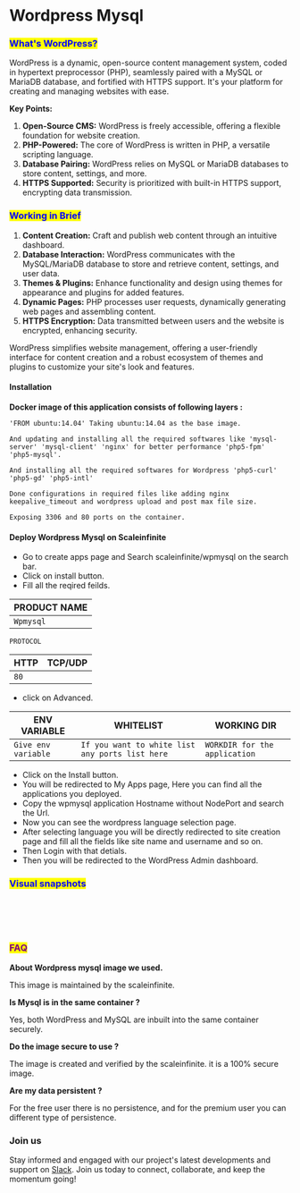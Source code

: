 # Wordpress Mysql

### <mark style="color:blue;">What's WordPress?</mark>

WordPress is a dynamic, open-source content management system, coded in hypertext preprocessor (PHP), seamlessly paired with a MySQL or MariaDB database, and fortified with HTTPS support. It's your platform for creating and managing websites with ease.

**Key Points:**

1. **Open-Source CMS:** WordPress is freely accessible, offering a flexible foundation for website creation.
2. **PHP-Powered:** The core of WordPress is written in PHP, a versatile scripting language.
3. **Database Pairing:** WordPress relies on MySQL or MariaDB databases to store content, settings, and more.
4. **HTTPS Supported:** Security is prioritized with built-in HTTPS support, encrypting data transmission.

### <mark style="color:blue;">**Working in Brief**</mark>

1. **Content Creation:** Craft and publish web content through an intuitive dashboard.
2. **Database Interaction:** WordPress communicates with the MySQL/MariaDB database to store and retrieve content, settings, and user data.
3. **Themes & Plugins:** Enhance functionality and design using themes for appearance and plugins for added features.
4. **Dynamic Pages:** PHP processes user requests, dynamically generating web pages and assembling content.
5. **HTTPS Encryption:** Data transmitted between users and the website is encrypted, enhancing security.

WordPress simplifies website management, offering a user-friendly interface for content creation and a robust ecosystem of themes and plugins to customize your site's look and features.

#### Installation&#x20;

&#x20;**Docker image of this application consists of following layers :**

```
'FROM ubuntu:14.04' Taking ubuntu:14.04 as the base image.

And updating and installing all the required softwares like 'mysql-server' 'mysql-client' 'nginx' for better performance 'php5-fpm' 'php5-mysql'.

And installing all the required softwares for Wordpress 'php5-curl' 'php5-gd' 'php5-intl'

Done configurations in required files like adding nginx keepalive_timeout and wordpress upload and post max file size.

Exposing 3306 and 80 ports on the container. 
```

#### Deploy Wordpress Mysql on Scaleinfinite

* &#x20;Go to create apps page and Search scaleinfinite/wpmysql on the search bar.
* &#x20;Click on install button.
* Fill all the reqired feilds.

| PRODUCT NAME |
| ------------ |
| `Wpmysql`    |

`PROTOCOL`

| HTTP | TCP/UDP |
| ---- | ------- |
| `80` |         |

* &#x20;click on Advanced.

| ENV VARIABLE        | WHITELIST                                       | WORKING DIR                   |
| ------------------- | ----------------------------------------------- | ----------------------------- |
| `Give env variable` | `If you want to white list any ports list here` | `WORKDIR for the application` |

* &#x20;Click on the Install button.
* You will be redirected to My Apps page, Here you can find all the applications you deployed.
* Copy the wpmysql application Hostname without NodePort and search the Url.
* Now you can see the wordpress language selection page.
* After selecting language you will be directly redirected to site creation page and fill all the fields like site name and username and so on.
* Then Login with that detials.
* Then you will be redirected to the WordPress Admin dashboard.

### <mark style="color:blue;">Visual snapshots</mark>

<figure><img src="../../.gitbook/assets/myapps (5).png" alt=""><figcaption></figcaption></figure>

<figure><img src="../../.gitbook/assets/wordpress-lang (1).png" alt=""><figcaption></figcaption></figure>

<figure><img src="../../.gitbook/assets/wordpress-welcome (1).png" alt=""><figcaption></figcaption></figure>

<figure><img src="../../.gitbook/assets/wordpress-login (1).jpg" alt=""><figcaption></figcaption></figure>

<figure><img src="../../.gitbook/assets/Screenshot 2023-08-12 153350.png" alt=""><figcaption></figcaption></figure>

### <mark style="color:purple;">FAQ</mark>

**About Wordpress mysql image we used.**

This image is maintained by the scaleinfinite.

**Is Mysql is in the same container ?**

Yes, both WordPress and MySQL are inbuilt into the same container securely.

**Do the image secure to use ?**

The image is created and verified by the scaleinfinite. it is a 100% secure image.

**Are my data persistent ?**

For the free user there is no persistence, and for the premium user you can different type of persistence.

### Join us

Stay informed and engaged with our project's latest developments and support on [Slack](https://app.slack.com/client/T04QS32JX6E/C04QKEWE146). Join us today to connect, collaborate, and keep the momentum going!&#x20;
